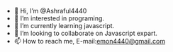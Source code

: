 - 👋 Hi, I’m @Ashraful4440
- 👀 I’m interested in programing.
- 🌱 I’m currently learning javascript.
- 💞️ I’m looking to collaborate on Javascript expart.
- 📫 How to reach me, E-mail:emon4440@gmail.com

<!---
Ashraful4440/Ashraful4440 is a ✨ special ✨ repository because its `README.md` (this file) appears on your GitHub profile.
You can click the Preview link to take a look at your changes.
--->
